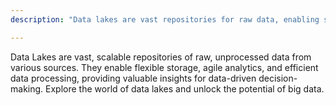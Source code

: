 ```yaml
---
description: "Data lakes are vast repositories for raw data, enabling scalable storage and analytics to unlock big data potential and drive informed decisions."

---
```

Data Lakes are vast, scalable repositories of raw, unprocessed data from various sources. They enable flexible storage, agile analytics, and efficient data processing, providing valuable insights for data-driven decision-making. Explore the world of data lakes and unlock the potential of big data.
